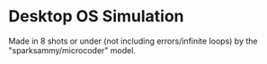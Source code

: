# Desktop OS Simulation

Made in 8 shots or under (not including errors/infinite loops) by the "sparksammy/microcoder" model.